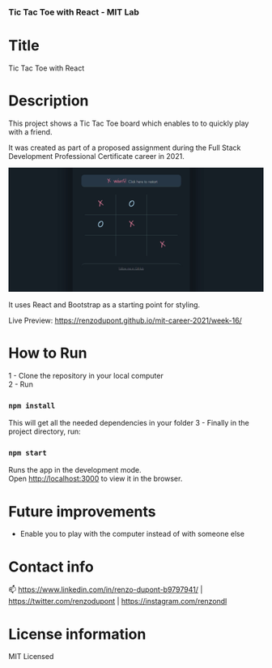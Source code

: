 ### Tic Tac Toe with React - MIT Lab

# Title

Tic Tac Toe with React

# Description

This project shows a Tic Tac Toe board which enables to to quickly play with a friend.

It was created as part of a proposed assignment during the Full Stack Development Professional Certificate career in 2021.

<img src="preview.jpg"/>

It uses React and Bootstrap as a starting point for styling.

Live Preview: https://renzodupont.github.io/mit-career-2021/week-16/

# How to Run

1 - Clone the repository in your local computer<br/>
2 - Run

### `npm install`

This will get all the needed dependencies in your folder
3 - Finally in the project directory, run:

### `npm start`

Runs the app in the development mode.\
Open [http://localhost:3000](http://localhost:3000) to view it in the browser.

# Future improvements

- Enable you to play with the computer instead of with someone else

# Contact info

📫 https://www.linkedin.com/in/renzo-dupont-b9797941/ | https://twitter.com/renzodupont | https://instagram.com/renzondl

# License information

MIT Licensed
